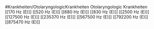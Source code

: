 #Krankheiten/OtolaryngologicKrankheiten
Otolaryngologic Krankheiten
[[170 Hz (E)]]
[[520 Hz (E)]]
[[680 Hz (E)]]
[[830 Hz (E)]]
[[2500 Hz (E)]]
[[127500 Hz (E)]]
[[235370 Hz (E)]]
[[567500 Hz (E)]]
[[792200 Hz (E)]]
[[875470 Hz (E)]]